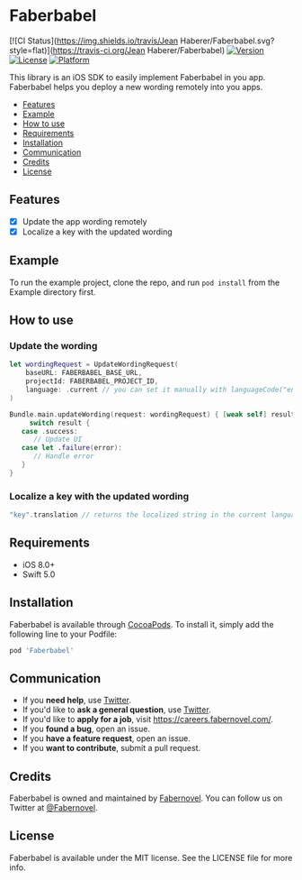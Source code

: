 # Faberbabel

[![CI Status](https://img.shields.io/travis/Jean Haberer/Faberbabel.svg?style=flat)](https://travis-ci.org/Jean Haberer/Faberbabel)
[![Version](https://img.shields.io/cocoapods/v/Faberbabel.svg?style=flat)](https://cocoapods.org/pods/Faberbabel)
[![License](https://img.shields.io/cocoapods/l/Faberbabel.svg?style=flat)](https://cocoapods.org/pods/Faberbabel)
[![Platform](https://img.shields.io/cocoapods/p/Faberbabel.svg?style=flat)](https://cocoapods.org/pods/Faberbabel)

This library is an iOS SDK to easily implement Faberbabel in you app. Faberbabel helps you deploy a new wording remotely into you apps.

- [Features](#features)
- [Example](#example)
- [How to use](#how-to-use)
- [Requirements](#requirements)
- [Installation](#installation)
- [Communication](#communication)
- [Credits](#credits)
- [License](#license)

## Features

- [x] Update the app wording remotely
- [x] Localize a key with the updated wording

## Example

To run the example project, clone the repo, and run `pod install` from the Example directory first.

## How to use 

### Update the wording

```swift
let wordingRequest = UpdateWordingRequest(
	baseURL: FABERBABEL_BASE_URL,
	projectId: FABERBABEL_PROJECT_ID,
	language: .current // you can set it manually with languageCode("en")
)

Bundle.main.updateWording(request: wordingRequest) { [weak self] result in
	 switch result {
   case .success:
      // Update UI
   case let .failure(error):
      // Handle error
   }
}
```

### Localize a key with the updated wording

```swift
"key".translation // returns the localized string in the current language
```

## Requirements

- iOS 8.0+
- Swift 5.0

## Installation

Faberbabel is available through [CocoaPods](https://cocoapods.org). To install
it, simply add the following line to your Podfile:

```ruby
pod 'Faberbabel'
```

## Communication 

- If you **need help**, use [Twitter](https://twitter.com/FabernovelTech).
- If you'd like to **ask a general question**, use [Twitter](https://www.fabernovel.com/).
- If you'd like to **apply for a job**, visit https://careers.fabernovel.com/.
- If you **found a bug**, open an issue.
- If you **have a feature request**, open an issue.
- If you **want to contribute**, submit a pull request.

## Credits

Faberbabel is owned and maintained by [Fabernovel](https://www.fabernovel.com/). You can follow us on Twitter at [@Fabernovel](https://twitter.com/FabernovelTech).

## License

Faberbabel is available under the MIT license. See the LICENSE file for more info.
